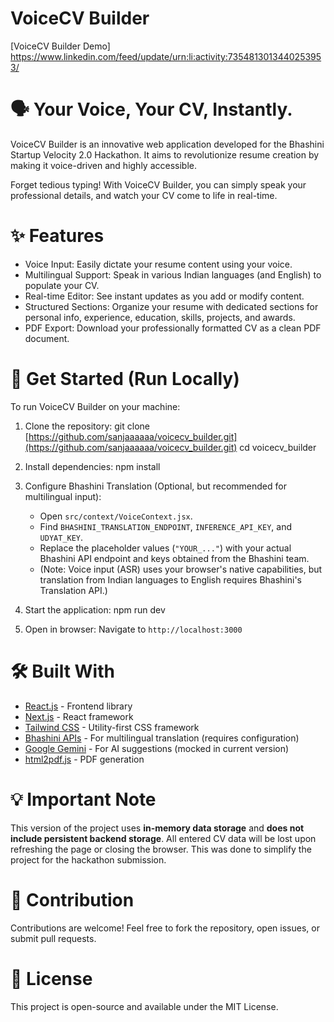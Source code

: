 # VoiceCV Builder

[VoiceCV Builder Demo]
https://www.linkedin.com/feed/update/urn:li:activity:7354813013440253953/

# 🗣️ Your Voice, Your CV, Instantly.

VoiceCV Builder is an innovative web application developed for the Bhashini Startup Velocity 2.0 Hackathon. It aims to revolutionize resume creation by making it voice-driven and highly accessible.

Forget tedious typing! With VoiceCV Builder, you can simply speak your professional details, and watch your CV come to life in real-time.

# ✨ Features

* Voice Input: Easily dictate your resume content using your voice.
* Multilingual Support: Speak in various Indian languages (and English) to populate your CV.
* Real-time Editor: See instant updates as you add or modify content.
* Structured Sections: Organize your resume with dedicated sections for personal info, experience, education, skills, projects, and awards.
* PDF Export: Download your professionally formatted CV as a clean PDF document.

# 🚀 Get Started (Run Locally)

To run VoiceCV Builder on your machine:

1.  Clone the repository:
    git clone [https://github.com/sanjaaaaaa/voicecv_builder.git](https://github.com/sanjaaaaaa/voicecv_builder.git)
    cd voicecv_builder

2.  Install dependencies:
    npm install

3.  Configure Bhashini Translation (Optional, but recommended for multilingual input):
    * Open `src/context/VoiceContext.jsx`.
    * Find `BHASHINI_TRANSLATION_ENDPOINT`, `INFERENCE_API_KEY`, and `UDYAT_KEY`.
    * Replace the placeholder values (`"YOUR_..."`) with your actual Bhashini API endpoint and keys obtained from the Bhashini team.
    * (Note: Voice input (ASR) uses your browser's native capabilities, but translation from Indian languages to English requires Bhashini's Translation API.)

4.  Start the application:
    npm run dev

5.  Open in browser:
    Navigate to `http://localhost:3000`

# 🛠️ Built With

* [React.js](https://react.dev/) - Frontend library
* [Next.js](https://nextjs.org/) - React framework
* [Tailwind CSS](https://tailwindcss.com/) - Utility-first CSS framework
* [Bhashini APIs](https://bhashini.gov.in/) - For multilingual translation (requires configuration)
* [Google Gemini](https://gemini.google.com/) - For AI suggestions (mocked in current version)
* [html2pdf.js](https://raw.githack.com/MrRio/jsPDF/master/docs/html2pdf.js.html) - PDF generation

# 💡 Important Note
This version of the project uses **in-memory data storage** and **does not include persistent backend storage**. All entered CV data will be lost upon refreshing the page or closing the browser. This was done to simplify the project for the hackathon submission.

# 🤝 Contribution
Contributions are welcome! Feel free to fork the repository, open issues, or submit pull requests.

# 📄 License
This project is open-source and available under the MIT License.

